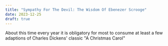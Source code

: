 ```yaml
---
title: "Sympathy For The Devil: The Wisdom Of Ebenezer Scrooge"
date: 2023-12-25
draft: true
---
```

About this time every year it is obligatory for most to consume at least a few adaptions of Charles Dickens' classic "A Christmas Carol" 
<!--stackedit_data:
eyJoaXN0b3J5IjpbLTU3NjcxMDU2M119
-->
